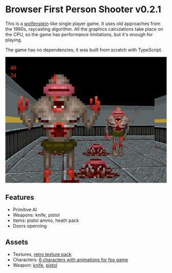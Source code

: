 Browser First Person Shooter v0.2.1
===================================

This is a [wolfenstein](https://en.wikipedia.org/wiki/Wolfenstein)-like single player game. It uses old approaches from the 1990s, raycasting algorithm. All the graphics calculations take place on the CPU, so the game has performance limitations, but it's enough for playing. 

The game has no dependencies; it was built from scratch with TypeScript.

![image](./docs/screenshot.png)

## Features

- Primitive AI
- Weapons: knife, pistol
- Items: pistol ammo, heath pack
- Doors openning

## Assets
- Textures, [retro texture pack](https://little-martian.itch.io/retro-texture-pack)
- Characters: [6 characters with animations for fps game](https://fredrichi.itch.io/free-characters-with-animations-for-fps-game)
- Weapon: [knife](https://wolfenstein.fandom.com/wiki/Knife_(Wolf3D)), [pistol](https://wolfenstein.fandom.com/wiki/Pistol)
